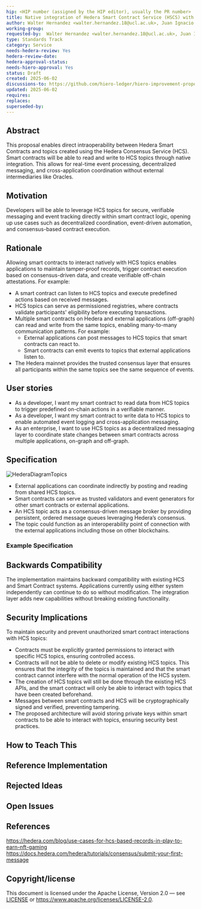 ```yaml
---
hip: <HIP number (assigned by the HIP editor), usually the PR number>
title: Native integration of Hedera Smart Contract Service (HSCS) with Hedera Consensus Service (HCS) topics
author: Walter Hernandez <walter.hernandez.18@ucl.ac.uk>, Juan Ignacio Ibañez <j.ibanez@ucl.ac.uk>, Paolo Tasca <p.tasca@exp.science>, Nikhil Vadgama <nikhil.vadgama@exp.science>, Jiahua Xu <jiahua.xu@ucl.ac.uk>
working-group: 
requested-by:  Walter Hernandez <walter.hernandez.18@ucl.ac.uk>, Juan Ignacio Ibañez <j.ibanez@ucl.ac.uk>, Paolo Tasca <p.tasca@exp.science>, Nikhil Vadgama <nikhil.vadgama@exp.science>, Jiahua Xu <jiahua.xu@ucl.ac.uk>
type: Standards Track
category: Service
needs-hedera-review: Yes
hedera-review-date: 
hedera-approval-status:
needs-hiero-approval: Yes
status: Draft
created: 2025-06-02
discussions-to: https://github.com/hiero-ledger/hiero-improvement-proposals/discussions/1207
updated: 2025-06-02
requires:
replaces:
superseded-by:
---
```


## Abstract
This proposal enables direct intraoperability between Hedera Smart Contracts and topics created using the Hedera Consensus Service (HCS). Smart contracts will be able to read and write to HCS topics through native integration. This allows for real-time event processing, decentralized messaging, and cross-application coordination without external intermediaries like Oracles.

## Motivation
Developers will be able to leverage HCS topics for secure, verifiable messaging and event tracking directly within smart contract logic, opening up use cases such as decentralized coordination, event-driven automation, and consensus-based contract execution.

## Rationale
Allowing smart contracts to interact natively with HCS topics enables applications to maintain tamper-proof records, trigger contract execution based on consensus-driven data, and create verifiable off-chain attestations. For example:
- A smart contract can listen to HCS topics and execute predefined actions based on received messages.
- HCS topics can serve as permissioned registries, where contracts validate participants' eligibility before executing transactions.
- Multiple smart contracts on Hedera and external applications (off-graph) can read and write from the same topics, enabling many-to-many communication patterns. For example:
  - External applications can post messages to HCS topics that smart contracts can react to.
  - Smart contracts can emit events to topics that external applications listen to.
- The Hedera mainnet provides the trusted consensus layer that ensures all participants within the same topics see the same sequence of events.

## User stories
- As a developer, I want my smart contract to read data from HCS topics to trigger predefined on-chain actions in a verifiable manner.
- As a developer, I want my smart contract to write data to HCS topics to enable automated event logging and cross-application messaging.
- As an enterprise, I want to use HCS topics as a decentralized messaging layer to coordinate state changes between smart contracts across multiple applications, on-graph and off-graph.

## Specification

![HederaDiagramTopics](https://github.com/user-attachments/assets/2e7a90b8-949d-4bac-a88b-39d6f3d1c861)

- External applications can coordinate indirectly by posting and reading from shared HCS topics.
- Smart contracts can serve as trusted validators and event generators for other smart contracts or external applications.
- An HCS topic acts as a consensus-driven message broker by providing persistent, ordered message queues leveraging Hedera’s consensus.
- The topic could function as an interoperability point of connection with the external applications including those on other blockchains.

### Example Specification

## Backwards Compatibility
The implementation maintains backward compatibility with existing HCS and Smart Contract systems. Applications currently using either system independently can continue to do so without modification. The integration layer adds new capabilities without breaking existing functionality.

## Security Implications
To maintain security and prevent unauthorized smart contract interactions with HCS topics:
- Contracts must be explicitly granted permissions to interact with specific HCS topics, ensuring controlled access.
- Contracts will not be able to delete or modify existing HCS topics. This ensures that the integrity of the topics is maintained and that the smart contract cannot interfere with the normal operation of the HCS system.
- The creation of HCS topics will still be done through the existing HCS APIs, and the smart contract will only be able to interact with topics that have been created beforehand.
- Messages between smart contracts and HCS will be cryptographically signed and verified, preventing tampering.
- The proposed architecture will avoid storing private keys within smart contracts to be able to interact with topics, ensuring security best practices.

## How to Teach This

## Reference Implementation

## Rejected Ideas

## Open Issues

## References
https://hedera.com/blog/use-cases-for-hcs-based-records-in-play-to-earn-nft-gaming
https://docs.hedera.com/hedera/tutorials/consensus/submit-your-first-message

## Copyright/license
This document is licensed under the Apache License, Version 2.0 —
see [LICENSE](../LICENSE) or <https://www.apache.org/licenses/LICENSE-2.0>.
